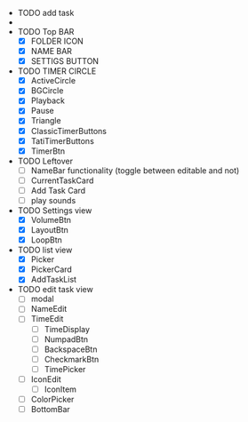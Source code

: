 - TODO add task
- 
- TODO Top BAR
  - [x] FOLDER ICON
  - [x] NAME BAR
  - [x] SETTIGS BUTTON
- TODO TIMER CIRCLE
  - [x] ActiveCircle
  - [x] BGCircle
  - [x] Playback
  - [x] Pause
  - [x] Triangle
  - [x] ClassicTimerButtons
  - [x] TatiTimerButtons
  - [x] TimerBtn
- TODO Leftover
  - [ ] NameBar functionality (toggle between editable and not)
  - [ ] CurrentTaskCard
  - [ ] Add Task Card
  - [ ] play sounds
- TODO Settings view
  - [x] VolumeBtn
  - [x] LayoutBtn
  - [x] LoopBtn
- TODO list view
  - [x] Picker
  - [x] PickerCard
  - [x] AddTaskList
- TODO edit task view
  - [ ] modal
  - [ ] NameEdit
  - [ ] TimeEdit
    - [ ] TimeDisplay
    - [ ] NumpadBtn
    - [ ] BackspaceBtn
    - [ ] CheckmarkBtn
    - [ ] TimePicker
  - [ ] IconEdit
    - [ ] IconItem
  - [ ] ColorPicker
  - [ ] BottomBar